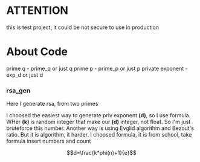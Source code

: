 # ATTENTION

this is test project, it could be not secure to use in production

# About Code

prime q - prime_q or just q
prime p - prime_p or just p
private exponent - exp_d or just d
### rsa_gen

Here I generate rsa, from two primes

I choosed the easiest way to generate priv exponent **(d)**, so I use formula. WHer **(k)** is random integer that make our **(d)** integer, not float. So I'm just bruteforce this number. Another way is using Evglid algorithm and Bezout's ratio. But it is algorithm, it harder. I choosed formula, it is from school, take formula insert numbers and count

```math
d=\frac{k*phi(n)+1}{e}
```

